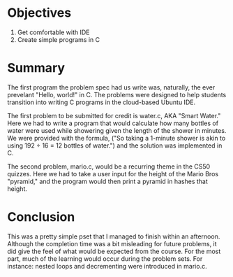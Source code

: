 # Objectives
1. Get comfortable with IDE
2. Create simple programs in C

# Summary
The first program the problem spec had us write was, naturally, the ever prevelant "Hello, world!" in C. The problems were designed to help students transition into writing C programs in the cloud-based Ubuntu IDE.

The first problem to be submitted for credit is water.c, AKA "Smart Water." Here we had to write a program that would calculate how many bottles of water were used while showering given the length of the shower in minutes. We were provided with the formula, ("So taking a 1-minute shower is akin to using 192 ÷ 16 = 12 bottles of water.") and the solution was implemented in C.

The second problem, mario.c, would be a recurring theme in the CS50 quizzes. Here we had to take a user input for the height of the Mario Bros "pyramid," and the program would then print a pyramid in hashes that height.
# Conclusion
This was a pretty simple pset that I managed to finish within an afternoon. Although the completion time was a bit misleading for future problems, it did give the feel of what would be expected from the course. For the most part, much of the learning would occur during the problem sets. For instance: nested loops and decrementing were introduced in mario.c.
